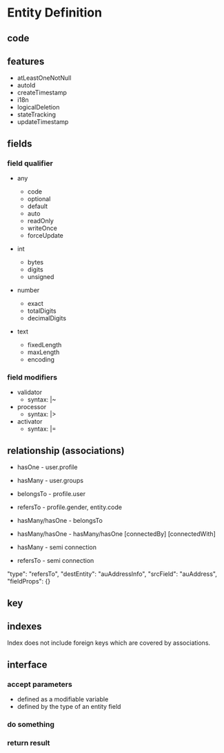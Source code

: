 # Entity Definition

## code

## features

* atLeastOneNotNull
* autoId
* createTimestamp
* i18n
* logicalDeletion
* stateTracking
* updateTimestamp

## fields

### field qualifier

* any
    * code
    * optional
    * default
    * auto
    * readOnly
    * writeOnce
    * forceUpdate

* int
    * bytes
    * digits    
    * unsigned

* number    
    * exact
    * totalDigits
    * decimalDigits

* text
    * fixedLength
    * maxLength
    * encoding

### field modifiers

* validator
    * syntax: |~
* processor
    * syntax: |>
* activator
    * syntax: |=

## relationship (associations)

* hasOne - user.profile
* hasMany - user.groups
* belongsTo - profile.user
* refersTo - profile.gender, entity.code     

 * hasMany/hasOne - belongsTo      
 * hasMany/hasOne - hasMany/hasOne [connectedBy] [connectedWith]
 * hasMany - semi connection       
 * refersTo - semi connection

"type": "refersTo",
"destEntity": "auAddressInfo",
"srcField": "auAddress",
"fieldProps": {}

## key

## indexes

Index does not include foreign keys which are covered by associations.

## interface

### accept parameters

  * defined as a modifiable variable
  * defined by the type of an entity field

### do something

### return result
